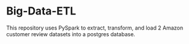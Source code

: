 # Big-Data-ETL
This repository uses PySpark to extract, transform, and load 2 Amazon customer review datasets into a postgres database.
